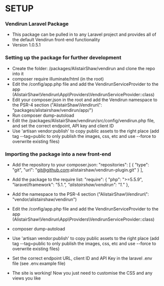 # SETUP #

### Vendirun Laravel Package ###

* This package can be pulled in to any Laravel project and provides all of the default Vendirun front-end functionality
* Version 1.0.5.1

### Setting up the package for further development ###

* Create the folder: /packages/AlistairShaw/vendirun and clone the repo into it
* composer require illuminate/html (in the root)
* Edit the /config/app.php file and add the VendirunServiceProvider to the app (AlistairShaw\Vendirun\App\Providers\VendirunServiceProvider::class)
* Edit your composer.json in the root and add the Vendirun namespace to the PSR-4 section ("AlistairShaw\\Vendirun\\": "packages/alistairshaw/vendirun/app/")
* Run composer dump-autoload
* Edit the /packages/AlistairShaw/vendirun/src/config/vendirun.php file, and set the correct endpoint, API key and client ID
* Use 'artisan vendor:publish' to copy public assets to the right place (add tag --tag=public to only publish the images, css, etc and use --force to overwrite existing files)

### Importing the package into a new front-end ###

* Add the repository to your composer.json:
"repositories": [
    {
      "type": "git",
      "url": "git@github.com:alistairshaw/vendirun-plugin.git"
    }
  ],
* Add the package to the require list:
"require": {
        "php": ">=5.5.9",
        "laravel/framework": "5.1.*",
        "alistairshaw/vendirun": "1.*"
    },

* Add the namespace to the PSR-4 section ("AlistairShaw\\Vendirun\\": "vendor/alistairshaw/vendirun")
* Edit the /config/app.php file and add the VendirunServiceProvider to the app (AlistairShaw\Vendirun\App\Providers\VendirunServiceProvider::class)
* composer dump-autoload
* Use 'artisan vendor:publish' to copy public assets to the right place (add tag --tag=public to only publish the images, css, etc and use --force to overwrite existing files)
* Set the correct endpoint URL, client ID and API Key in the laravel .env file (see .env.example file)
* The site is working! Now you just need to customise the CSS and any views you like